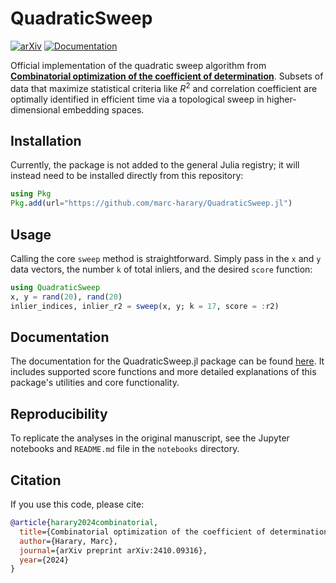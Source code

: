 # QuadraticSweep

[![arXiv](https://img.shields.io/badge/arXiv-2410.09316-b31b1b.svg)](https://arxiv.org/abs/2410.09316)
[![Documentation](https://img.shields.io/badge/docs-stable-blue.svg)](https://marc-harary.github.io/QuadraticSweep.jl/)

Official implementation of the quadratic sweep algorithm from [**Combinatorial optimization of the coefficient of determination**](https://arxiv.org/abs/2410.09316). Subsets of data that maximize statistical criteria like $R^2$ and correlation coefficient are optimally identified in efficient time via a topological sweep in higher-dimensional embedding spaces.

## Installation

Currently, the package is not added to the general Julia registry; it will instead need to be installed directly from this repository:

```julia
using Pkg
Pkg.add(url="https://github.com/marc-harary/QuadraticSweep.jl")
```

## Usage

Calling the core `sweep` method is straightforward. Simply pass in the `x` and `y` data vectors, the number `k` of total inliers, and the desired `score` function:

```julia
using QuadraticSweep
x, y = rand(20), rand(20)
inlier_indices, inlier_r2 = sweep(x, y; k = 17, score = :r2)
```

## Documentation

The documentation for the QuadraticSweep.jl package can be found [here](https://marc-harary.github.io/QuadraticSweep.jl/). It includes supported score functions and more detailed explanations of this package's utilities and core functionality.

## Reproducibility

To replicate the analyses in the original manuscript, see the Jupyter notebooks and `README.md` file in the `notebooks` directory.

## Citation

If you use this code, please cite:

```bibtex
@article{harary2024combinatorial,
  title={Combinatorial optimization of the coefficient of determination},
  author={Harary, Marc},
  journal={arXiv preprint arXiv:2410.09316},
  year={2024}
}
```
